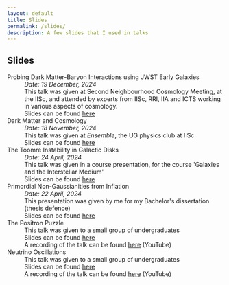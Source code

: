 ```yaml
---
layout: default
title: Slides
permalink: /slides/
description: A few slides that I used in talks
---
```


<head>
  <link rel="stylesheet" href="https://cdn.jsdelivr.net/npm/katex@0.10.2/dist/katex.min.css" integrity="sha384-yFRtMMDnQtDRO8rLpMIKrtPCD5jdktao2TV19YiZYWMDkUR5GQZR/NOVTdquEx1j" crossorigin="anonymous">
<script defer src="https://cdn.jsdelivr.net/npm/katex@0.10.2/dist/katex.min.js" integrity="sha384-9Nhn55MVVN0/4OFx7EE5kpFBPsEMZxKTCnA+4fqDmg12eCTqGi6+BB2LjY8brQxJ" crossorigin="anonymous"></script>
<script defer src="https://cdn.jsdelivr.net/npm/katex@0.10.2/dist/contrib/auto-render.min.js" integrity="sha384-kWPLUVMOks5AQFrykwIup5lo0m3iMkkHrD0uJ4H5cjeGihAutqP0yW0J6dpFiVkI" crossorigin="anonymous" onload="renderMathInElement(document.body);"></script>

</head>

## Slides

<dl>

<dt>Probing Dark Matter-Baryon Interactions using JWST Early Galaxies</dt>
  <dd><i>Date: 19 December, 2024</i></dd>
  <dd>This talk was given at Second Neighbourhood Cosmology Meeting, at the IISc, and attended by experts from IISc, RRI, IIA and ICTS working in various aspects of cosmology.</dd>
  <dd>Slides can be found <a href='Souradeep_NCM.pdf'> here</a> </dd>
  
<dt> Dark Matter and Cosmology</dt>
  <dd><i>Date: 18 November, 2024</i></dd>
  <dd>This talk was given at <i>Ensemble</i>, the UG physics club at IISc</dd>
  <dd>Slides can be found <a href='https://indianinstituteofscience-my.sharepoint.com/:p:/g/personal/souradeepdas_iisc_ac_in/ERtBQcS--JRMlXVrvp04_HoBZvNiosdocFpmUz9d0ordmw?e=49jVYV'> here</a> </dd>

<dt> The Toomre Instability in Galactic Disks</dt>
  <dd><i>Date: 24 April, 2024</i></dd>
  <dd>This talk was given in a course presentation, for the course 'Galaxies and the Interstellar Medium'</dd>
  <dd>Slides can be found <a href='Toomre_Instability.pdf'> here</a> </dd>
  
<dt> Primordial Non-Gaussianities from Inflation</dt>
  <dd><i>Date: 22 April, 2024</i></dd>
  <dd>This presentation was given by me for my Bachelor's dissertation (thesis defence)</dd>
  <dd>Slides can be found <a href='SouradeepDas_BS_Presentation.pdf'> here</a> </dd>


<dt> The Positron Puzzle</dt>
  <dd>This talk was given to a small group of undergraduates</dd>
  <dd>Slides can be found <a href='positrons_beamer.pdf'> here</a> </dd>
  <dd>A recording of the talk can be found <a href='https://youtu.be/-3gbpVcsTlU?si=4IwXjVdfAu2dm8XZ'>here</a> (YouTube)</dd>
  
<dt> Neutrino Oscillations</dt>
  <dd> This talk was given to a small group of undergraduates </dd>
  <dd>Slides can be found <a href='neutrino-ppt.pdf'> here</a> </dd>
  <dd>A recording of the talk can be found <a href='https://youtu.be/YMHRtPWTN1E?si=xu_03Z0ecsyL7P-z'>here</a> (YouTube)</dd>

  
</dl>
